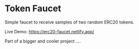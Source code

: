 # Token Faucet
Simple faucet to receive samples of two random ERC20 tokens.

Live Demo: https://erc20-faucet.netlify.app/


Part of a bigger and cooler project ....
